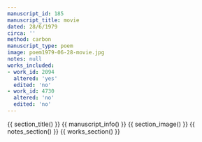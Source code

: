 ```yaml
---
manuscript_id: 185
manuscript_title: movie
dated: 28/6/1979
circa: ''
method: carbon
manuscript_type: poem
image: poem1979-06-28-movie.jpg
notes: null
works_included:
- work_id: 2094
  altered: 'yes'
  edited: 'no'
- work_id: 4730
  altered: 'no'
  edited: 'no'
---
```


{{ section_title() }}
{{ manuscript_info() }}
{{ section_image() }}
{{ notes_section() }}
{{ works_section() }}
